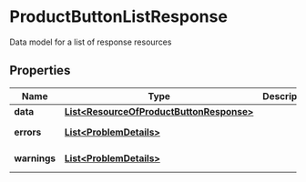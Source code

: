 

# ProductButtonListResponse

Data model for a list of response resources

## Properties

| Name | Type | Description | Notes |
|------------ | ------------- | ------------- | -------------|
|**data** | [**List&lt;ResourceOfProductButtonResponse&gt;**](ResourceOfProductButtonResponse.md) |  |  [optional] |
|**errors** | [**List&lt;ProblemDetails&gt;**](ProblemDetails.md) |  |  [optional] [readonly] |
|**warnings** | [**List&lt;ProblemDetails&gt;**](ProblemDetails.md) |  |  [optional] [readonly] |



